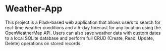 # Weather-App
This project is a Flask-based web application that allows users to search for real-time weather conditions and a 5-day forecast for any location using the OpenWeatherMap API. Users can also save weather data with custom dates to a local SQLite database and perform full CRUD (Create, Read, Update, Delete) operations on stored records. 
